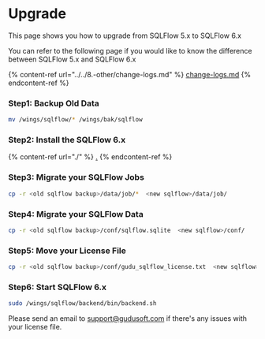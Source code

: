 # Upgrade

This page shows you how to upgrade from SQLFlow 5.x to SQLFlow 6.x

You can refer to the following page if you would like to know the difference between SQLFlow 5.x and SQLFlow 6.x

{% content-ref url="../../8.-other/change-logs.md" %}
[change-logs.md](../../8.-other/change-logs.md)
{% endcontent-ref %}

### Step1: Backup Old Data

```bash
mv /wings/sqlflow/* /wings/bak/sqlflow
```

### Step2: Install the SQLFlow 6.x

{% content-ref url="./" %}
[.](./)
{% endcontent-ref %}

### Step3: Migrate your SQLFlow Jobs

```bash
cp -r <old sqlflow backup>/data/job/*  <new sqlflow>/data/job/
```

### Step4: Migrate your SQLFlow Data

```bash
cp -r <old sqlflow backup>/conf/sqlflow.sqlite  <new sqlflow>/conf/
```

### Step5: Move your License File

```bash
cp -r <old sqlflow backup>/conf/gudu_sqlflow_license.txt  <new sqlflow>/conf/
```

### Step6: Start SQLFlow 6.x

```bash
sudo /wings/sqlflow/backend/bin/backend.sh
```

Please send an email to support@gudusoft.com if there's any issues with your license file.
